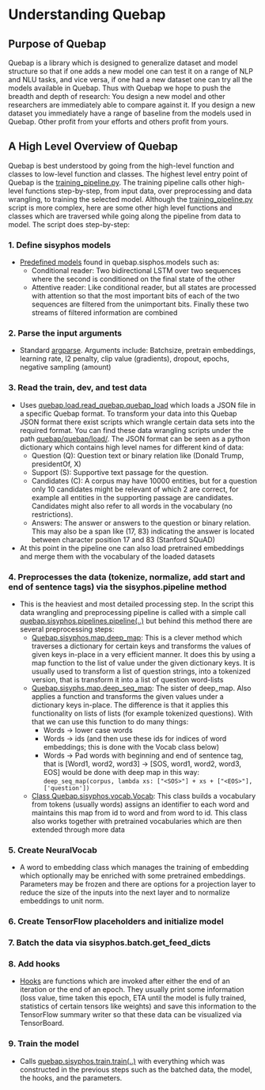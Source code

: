 # Understanding Quebap

## Purpose of Quebap
Quebap is a library which is designed to generalize dataset and model structure so that if one adds a new model one can test it on a range of NLP and NLU tasks, and vice versa, if one had a new dataset one can try all the models available in Quebap. Thus with Quebap we hope to push the breadth and depth of research: You design a new model and other researchers are immediately able to compare against it. If you design a new dataset you immediately have a range of baseline from the models used in Quebap. Other profit from your efforts and others profit from yours.

## A High Level Overview of Quebap
Quebap is best understood by going from the high-level function and classes to low-level function and classes. The highest level entry point of Quebap is the [training_pipeline.py](../quebap/training_pipeline.py). The training pipeline calls other high-level functions step-by-step, from input data, over preprocessing and data wrangling, to training the selected model. Although the [training_pipeline.py](../quebap/training_pipeline.py) script is more complex, here are some other high level functions and classes which are traversed while going along the pipeline from data to model.
   The script does step-by-step:
### 1. Define sisyphos models
- [Predefined models](../quebap/sisyphos/models.py) found in quebap.sisphos.models such as:
  - Conditional reader: Two bidirectional LSTM over two sequences where the second is conditioned on the final state of the other
  - Attentive reader: Like conditional reader, but all states are processed with attention so that the most important bits of each of the two sequences are filtered from the unimportant bits. Finally these two streams of filtered information are combined
  
### 2. Parse the input arguments
- Standard [argparse](https://docs.python.org/3/library/argparse.html). Arguments include: Batchsize, pretrain embeddings, learning rate, l2 penalty, clip value (gradients), dropout, epochs, negative sampling (amount)

### 3. Read the train, dev, and test data
- Uses [quebap.load.read_quebap.quebap_load](../quebap/load/read_quebap.py) which loads a JSON file in a specific Quebap format. To transform your data into this Quebap JSON format there exist scripts which wrangle certain data sets into the required format. You can find these data wrangling scripts under the path [quebap/quebap/load/](../quebap/load). The JSON format can be seen as a python dictionary which contains high level names for different kind of data:
  - Question (Q): Question text or binary relation like (Donald Trump, presidentOf, X)
  - Support (S): Supportive text passage for the question. 
  - Candidates (C): A corpus may have 10000 entities, but for a question only 10 candidates might be relevant of which 2 are correct, for example all entities in the supporting passage are candidates. Candidates might also refer to all words in the vocabulary (no restrictions).
  - Answers: The answer or answers to the question or binary relation. This may also be a span like (17, 83) indicating the answer is located between character position 17 and 83 (Stanford SQuAD)
- At this point in the pipeline one can also load pretrained embeddings and merge them with the vocabulary of the loaded datasets

### 4. Preprocesses the data (tokenize, normalize, add  start and end of sentence tags) via the sisyphos.pipeline method
- This is the heaviest and most detailed processing step. In the script this data wrangling and preprocessing pipeline is called with a simple call [quebap.sisyphos.pipelines.pipeline(..)](../quebap/sisyphos/pipelines.py) but behind this method there are several preprocessing steps:
  - [Quebap.sisyphos.map.deep_map](../quebap/sisyphos/map.py): This is a clever method which traverses a dictionary for certain keys and transforms the values of given keys in-place in a very efficient manner. It does this by using a map function to the list of value under the given dictionary keys. It is usually used to transform a list of question strings, into a tokenized version, that is transform it into a list of question word-lists
  - [Quebap.sisyphs.map.deep_seq_map](../quebap/sisyphos/map.py): The sister of deep_map. Also applies a function and transforms the given values under a dictionary keys in-place. The difference is that it applies this functionality on lists of lists (for example tokenized questions). With that we can use this function to do many things:
    - Words -> lower case words
    - Words -> ids (and then use these ids for indices of word embeddings; this is done with the Vocab class below)
    - Words -> Pad words with beginning and end of sentence tag, that is 
[Word1, word2, word3] -> [SOS, word1, word2, word3, EOS] would be done with deep map in this way:
`deep_seq_map(corpus, lambda xs: ["<SOS>"] + xs + ["<EOS>"], ['question'])`
  - [Class Quebap.sisyphos.vocab.Vocab](../quebap/sisyphos/vocab.py): This class builds a vocabulary from tokens (usually words) assigns an identifier to each word and maintains this map from id to word and from word to id. This class also works together with pretrained vocabularies which are then extended through more data

### 5. Create NeuralVocab
- A word to embedding class which manages the training of embedding which optionally may be enriched with some pretrained embeddings. Parameters may be frozen and there are options for a projection layer to reduce the size of the inputs into the next layer and to normalize embeddings to unit norm.
  
### 6. Create TensorFlow placeholders and initialize model
### 7. Batch the data via sisyphos.batch.get_feed_dicts
### 8. Add hooks
- [Hooks](../quebap/sisyphos/hooks.py) are functions which are invoked after either the end of an iteration or the end of an epoch. They usually print some information (loss value, time taken this epoch, ETA until the model is fully trained, statistics of certain tensors like weights) and save this information to the TensorFlow summary writer so that these data can be visualized via TensorBoard.

### 9. Train the model
- Calls [quebap.sisyphos.train.train(..)](../quebap/sisyphos/train.py) with everything which was constructed in the previous steps such as the batched data, the model, the hooks, and the parameters.
